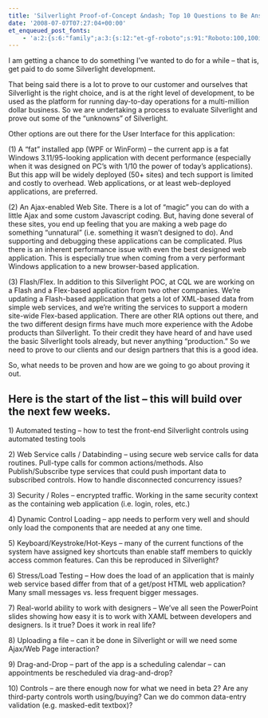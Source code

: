 ```yaml
---
title: 'Silverlight Proof-of-Concept &ndash; Top 10 Questions to Be Answered'
date: '2008-07-07T07:27:04+00:00'
et_enqueued_post_fonts:
    - 'a:2:{s:6:"family";a:3:{s:12:"et-gf-roboto";s:91:"Roboto:100,100italic,300,300italic,regular,italic,500,500italic,700,700italic,900,900italic";s:22:"et-gf-roboto-condensed";s:59:"Roboto+Condensed:300,300italic,regular,italic,700,700italic";s:17:"et-gf-roboto-slab";s:51:"Roboto+Slab:100,200,300,regular,500,600,700,800,900";}s:6:"subset";a:7:{i:0;s:9:"latin-ext";i:1;s:5:"greek";i:2;s:9:"greek-ext";i:3;s:10:"vietnamese";i:4;s:8:"cyrillic";i:5;s:5:"latin";i:6;s:12:"cyrillic-ext";}}'
---
```


I am getting a chance to do something I’ve wanted to do for a while – that is, get paid to do some Silverlight development.

That being said there is a lot to prove to our customer and ourselves that Silverlight is the right choice, and is at the right level of development, to be used as the platform for running day-to-day operations for a multi-million dollar business. So we are undertaking a process to evaluate Silverlight and prove out some of the “unknowns” of Silverlight.

Other options are out there for the User Interface for this application:

(1) A “fat” installed app (WPF or WinForm) – the current app is a fat Windows 3.11/95-looking application with decent performance (especially when it was designed on PC’s with 1/10 the power of today’s applications). But this app will be widely deployed (50+ sites) and tech support is limited and costly to overhead. Web applications, or at least web-deployed applications, are preferred.

(2) An Ajax-enabled Web Site. There is a lot of “magic” you can do with a little Ajax and some custom Javascript coding. But, having done several of these sites, you end up feeling that you are making a web page do something “unnatural” (i.e. something it wasn’t designed to do). And supporting and debugging these applications can be complicated. Plus there is an inherent performance issue with even the best designed web application. This is especially true when coming from a very performant Windows application to a new browser-based application.

(3) Flash/Flex. In addition to this Silverlight POC, at CQL we are working on a Flash and a Flex-based application from two other companies. We’re updating a Flash-based application that gets a lot of XML-based data from simple web services, and we’re writing the services to support a modern site-wide Flex-based application. There are other RIA options out there, and the two different design firms have much more experience with the Adobe products than Silverlight. To their credit they have heard of and have used the basic Silverlight tools already, but never anything “production.” So we need to prove to our clients and our design partners that this is a good idea.

So, what needs to be proven and how are we going to go about proving it out.

## Here is the start of the list – this will build over the next few weeks.

1\) Automated testing – how to test the front-end Silverlight controls using automated testing tools

2\) Web Service calls / Databinding – using secure web service calls for data routines. Pull-type calls for common actions/methods. Also Publish/Subscribe type services that could push important data to subscribed controls. How to handle disconnected concurrency issues?

3\) Security / Roles – encrypted traffic. Working in the same security context as the containing web application (i.e. login, roles, etc.)

4\) Dynamic Control Loading – app needs to perform very well and should only load the components that are needed at any one time.

5\) Keyboard/Keystroke/Hot-Keys – many of the current functions of the system have assigned key shortcuts than enable staff members to quickly access common features. Can this be reproduced in Silverlight?

6\) Stress/Load Testing – How does the load of an application that is mainly web service based differ from that of a get/post HTML web application? Many small messages vs. less frequent bigger messages.

7\) Real-world ability to work with designers – We’ve all seen the PowerPoint slides showing how easy it is to work with XAML between developers and designers. Is it true? Does it work in real life?

8\) Uploading a file – can it be done in Silverlight or will we need some Ajax/Web Page interaction?

9\) Drag-and-Drop – part of the app is a scheduling calendar – can appointments be rescheduled via drag-and-drop?

10\) Controls – are there enough now for what we need in beta 2? Are any third-party controls worth using/buying? Can we do common data-entry validation (e.g. masked-edit textbox)?